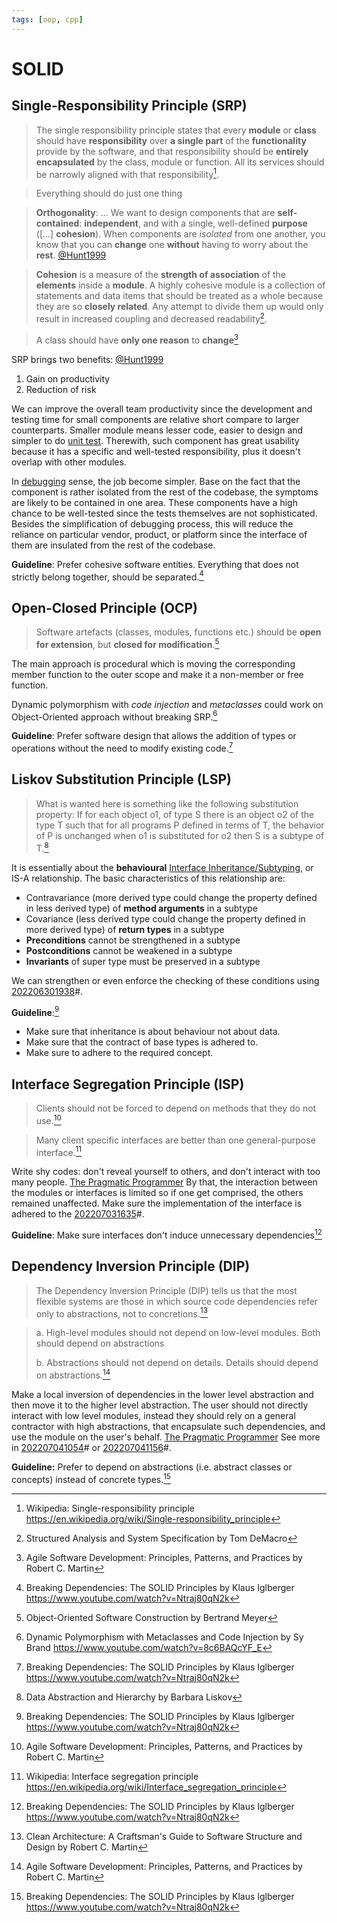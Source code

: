 ```yaml
---
tags: [oop, cpp]
---
```


# SOLID

## Single-Responsibility Principle (SRP)

> The single responsibility principle states that every **module** or **class**
> should have **responsibility** over **a single part** of the **functionality**
> provide by the software, and that responsibility should be **entirely
> encapsulated** by the class, module or function. All its services should be
> narrowly aligned with that responsibility[^wikipedia-srp].

> Everything should do just one thing

> **Orthogonality**: ... We want to design components that are
> **self-contained**: **independent**, and with a single, well-defined
> **purpose** (\[...\] **cohesion**). When components are *isolated* from one
> another, you know that you can **change** one **without** having to worry
> about the **rest**. [@Hunt1999](lit/@Hunt1999.md)

> **Cohesion** is a measure of the **strength of association** of the
> **elements** inside a **module**. A highly cohesive module is a collection of
> statements and data items that should be treated as a whole because they are
> so **closely related**. Any attempt to divide them up would only result in
> increased coupling and decreased readability[^demacro-1979].

> A class should have **only one reason** to **change**[^martin-2003]

SRP brings two benefits: [@Hunt1999](lit/@Hunt1999.md)
1. Gain on productivity
2. Reduction of risk

We can improve the overall team productivity since the development and testing
time for small components are relative short compare to larger counterparts.
Smaller module means lesser code, easier to design and simpler to do [unit
test](202206201320.md). Therewith, such component has great usability because it
has a specific and well-tested responsibility, plus it doesn't overlap with
other modules.

In [debugging](202203131236.md) sense, the job become simpler. Base on the fact
that the component is rather isolated from the rest of the codebase, the
symptoms are likely to be contained in one area. These components have a high
chance to be well-tested since the tests themselves are not sophisticated.
Besides the simplification of debugging process, this will reduce the reliance
on particular vendor, product, or platform since the interface of them are
insulated from the rest of the codebase.

**Guideline**: Prefer cohesive software entities. Everything that does not
strictly belong together, should be separated.[^iglberger-2020]

## Open-Closed Principle (OCP)

> Software artefacts (classes, modules, functions etc.) should be **open for
> extension**, but **closed for modification**.[^meyer-1997]

The main approach is procedural which is moving the corresponding member
function to the outer scope and make it a non-member or free function.

Dynamic polymorphism with *code injection* and *metaclasses* could work on
Object-Oriented approach without breaking SRP.[^brand-2020]

**Guideline**: Prefer software design that allows the addition of types or
operations without the need to modify existing code.[^iglberger-2020]

## Liskov Substitution Principle (LSP)

> What is wanted here is something like the following substitution property: If
> for each object o1, of type S there is an object o2 of the type T such that
> for all programs P defined in terms of T, the behavior of P is unchanged when
> o1 is substituted for o2 then S is a subtype of T.[^liskov-1988]

It is essentially about the **behavioural** [Interface Inheritance/Subtyping](202302042025.md),
or IS-A relationship. The basic characteristics of this relationship are:
- Contravariance (more derived type could change the property defined in less
  derived type) of **method arguments** in a subtype
- Covariance (less derived type could change the property defined in more
  derived type) of **return types** in a subtype
- **Preconditions** cannot be strengthened in a subtype
- **Postconditions** cannot be weakened in a subtype
- **Invariants** of super type must be preserved in a subtype

We can strengthen or even enforce the checking of these conditions using
[202206301938](202206301938.md)#.

**Guideline**:[^iglberger-2020]
- Make sure that inheritance is about behaviour not about data.
- Make sure that the contract of base types is adhered to.
- Make sure to adhere to the required concept.

## Interface Segregation Principle (ISP)

> Clients should not be forced to depend on methods that they do not
> use.[^martin-2003]

> Many client specific interfaces are better than one general-purpose
> interface.[^wikipedia-isp]

Write shy codes: don't reveal yourself to others, and don't interact with too
many people. [The Pragmatic Programmer](lit/@Hunt1999.md) By that, the
interaction between the modules or interfaces is limited so if one get
comprised, the others remained unaffected. Make sure the implementation of the
interface is adhered to the [202207031635](202207031635.md)#.

**Guideline**: Make sure interfaces don't induce unnecessary
dependencies[^iglberger-2020]

## Dependency Inversion Principle (DIP)

> The Dependency Inversion Principle (DIP) tells us that the most flexible
> systems are those in which source code dependencies refer only to
> abstractions, not to concretions.[^martin-2017]

> a. High-level modules should not depend on low-level modules. Both should
> depend on abstractions
> 
> b. Abstractions should not depend on details. Details should depend on
> abstractions.[^martin-2003]

Make a local inversion of dependencies in the lower level abstraction and then
move it to the higher level abstraction. The user should not directly interact
with low level modules, instead they should rely on a general contractor with
high abstractions, that encapsulate such dependencies, and use the module on the
user's behalf. [The Pragmatic Programmer](lit/@Hunt1999.md) See more in
[202207041054](202207041054.md)# or [202207041156](202207041156.md)#.

**Guideline:** Prefer to depend on abstractions (i.e. abstract classes or
concepts) instead of concrete types.[^iglberger-2020]

[^wikipedia-srp]: Wikipedia: Single-responsibility principle
https://en.wikipedia.org/wiki/Single-responsibility_principle
[^hunt-1999]: The Pragmatic Programmer: From Journeyman to Master by Andrew Hunt
and David Thomas
[^demacro-1979]: Structured Analysis and System Specification by Tom DeMacro
[^martin-2003]: Agile Software Development: Principles, Patterns, and Practices
by Robert C. Martin
[^iglberger-2020]: Breaking Dependencies: The SOLID Principles by Klaus
Iglberger https://www.youtube.com/watch?v=Ntraj80qN2k
[^meyer-1997]: Object-Oriented Software Construction by Bertrand Meyer
[^brand-2020]: Dynamic Polymorphism with Metaclasses and Code Injection by Sy
Brand https://www.youtube.com/watch?v=8c6BAQcYF_E
[^liskov-1988]: Data Abstraction and Hierarchy by Barbara Liskov
[^wikipedia-isp]: Wikipedia: Interface segregation principle
https://en.wikipedia.org/wiki/Interface_segregation_principle
[^martin-2017]: Clean Architecture: A Craftsman's Guide to Software Structure
and Design by Robert C. Martin
